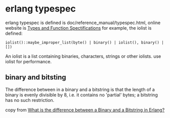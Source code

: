 # erlang typespec
erlang typespec is defined is doc/reference_manual/typespec.html, online website is
[Types and Function Spectifications](http://erlang.org/doc/reference_manual/typespec.html)
for example, the iolist is defined:

```
iolist()::maybe_improper_list(byte() | binary() | iolist(), binary() | [])
```
An iolist is a list containing binaries, characters, strings or other iolists.
use iolist for performance.

## binary and bitsting
The difference between in a binary and a bitstring is that the length of a binary is evenly divisible by 8, i.e. it contains no 'partial' bytes; a bitstring has no such restriction.

copy from [What is the difference between a Binary and a Bitstring in Erlang?](https://stackoverflow.com/questions/10820971/what-is-the-difference-between-a-binary-and-a-bitstring-in-erlang)
